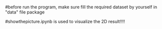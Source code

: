 #before run the program, make sure fill the required dataset by yourself in "data" file package


#showthepicture.ipynb is used to visualize the 2D result!!!!

